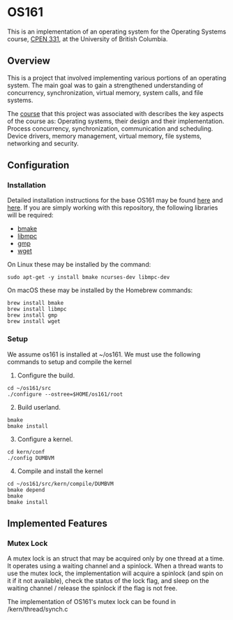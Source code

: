 # OS161

This is an implementation of an operating system for the Operating Systems course, [CPEN 331](
https://sites.google.com/site/cpen331/), at the University of British Columbia.

## Overview
This is a project that involved implementing various portions of an operating system. The main goal was to gain a strengthened understanding of concurrency, synchronization, virtual memory, system calls, and file systems.

The [course](https://courses.students.ubc.ca/cs/main?pname=subjarea&tname=subjareas&req=3&dept=CPEN&course=331) that this project was associated with describes the key aspects of the course as: 
Operating systems, their design and their implementation. Process concurrency, synchronization, communication and scheduling. Device drivers, memory management, virtual memory, file systems, networking and security.

## Configuration
### Installation
Detailed installation instructions for the base OS161 may be found [here](https://sites.google.com/site/os161ubc/os161-installation) and [here](http://os161.eecs.harvard.edu/resources/building.html). If you are simply working with this repository, the following libraries will be required:
* [bmake](http://crufty.net/help/sjg/bmake.html)
* [libmpc](http://www.multiprecision.org/index.php?prog=mpc)
* [gmp](https://gmplib.org/)
* [wget](https://www.gnu.org/software/wget/)

On Linux these may be installed by the command:
```
sudo apt-get -y install bmake ncurses-dev libmpc-dev
```
On macOS these may be installed by the Homebrew commands:
```
brew install bmake
brew install libmpc
brew install gmp
brew install wget
```
### Setup
We assume os161 is installed at ~/os161. We must use the following commands to setup and compile the kernel
1. Configure the build. 
```
cd ~/os161/src
./configure --ostree=$HOME/os161/root
```
2. Build userland.
```
bmake
bmake install
```
3. Configure a kernel.
```
cd kern/conf
./config DUMBVM
```
4. Compile and install the kernel
```
cd ~/os161/src/kern/compile/DUMBVM
bmake depend
bmake
bmake install
```

## Implemented Features
### Mutex Lock
A mutex lock is an struct that may be acquired only by one thread at a time. It operates using a waiting channel and a spinlock. When a thread wants to use the mutex lock, the implementation will acquire a spinlock (and spin on it if it not available), check the status of the lock flag, and sleep on the waiting channel / release the spinlock if the flag is not free.

The implementation of OS161's mutex lock can be found in /kern/thread/synch.c

